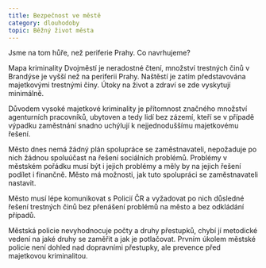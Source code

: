 ```yaml
---
title: Bezpečnost ve městě
category: dlouhodoby
topic: Běžný život města
---
```

Jsme na tom hůře, než periferie Prahy. Co navrhujeme?

Mapa kriminality Dvojměstí je neradostné čtení, množství trestných činů v Brandýse je vyšší než na periferii Prahy. Naštěstí je zatím představována majetkovými trestnými činy. Útoky na život a zdraví se zde vyskytují minimálně.

 Důvodem vysoké majetkové kriminality je přítomnost značného množství agenturních pracovníků, ubytoven a tedy lidí bez zázemí, kteří se v případě výpadku zaměstnání snadno uchýlují k nejjednoduššímu majetkovému řešení.

Město dnes nemá žádný plán spolupráce se zaměstnavateli, nepožaduje po nich žádnou spoluúčast na řešení sociálních problémů. Problémy v městském pořádku musí být i jejich problémy a měly by na jejich řešení podílet i finančně. Město má možnosti, jak tuto spolupráci se zaměstnavateli nastavit.

Město musí lépe komunikovat s Policií ČR a vyžadovat po nich důsledné řešení trestných činů bez přenášení problémů na město a bez odkládání případů.

Městská policie nevyhodnocuje počty a druhy přestupků, chybí jí metodické vedení na jaké druhy se zaměřit a jak je potlačovat. Prvním úkolem městské policie není dohled nad dopravními přestupky, ale prevence před majetkovou kriminalitou.
